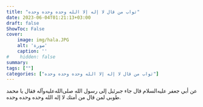 ```yaml
---
title: "ثواب من قال لا إله إلا الله وحده وحده وحده"
date: 2023-06-04T01:21:13+03:00
draft: false
ShowToc: False
cover:
    image: img/hala.JPG
    alt: 'صورة'
    caption: ''
#    hidden: false
summary: 
tags: [""]
categories: ["ثواب من قال لا إله إلا الله وحده وحده وحده"]
---
```

عن أبي جعفر عليه‌السلام
قال جاء جبرئيل إلى رسول الله صلى‌الله‌عليه‌وآله فقال يا محمد طوبى لمن قال من أمتك
لا إله الله وحده وحده وحده.


